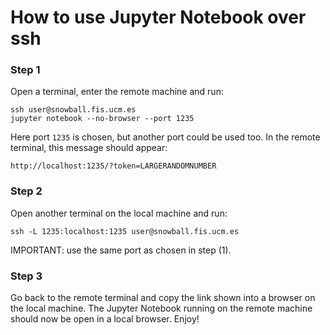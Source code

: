 # How to use Jupyter Notebook over ssh

### Step 1

Open a terminal, enter the remote machine and run:

```
ssh user@snowball.fis.ucm.es
jupyter notebook --no-browser --port 1235
```

Here port `1235` is chosen, but another port could be used too.
In the remote terminal, this message should appear:

```
http://localhost:1235/?token=LARGERANDOMNUMBER
```

### Step 2

Open another terminal on the local machine and run:

```
ssh -L 1235:localhost:1235 user@snowball.fis.ucm.es
```

IMPORTANT: use the same port as chosen in step (1).

### Step 3

Go back to the remote terminal and copy the link shown into a browser
on the local machine. The Jupyter Notebook running on the remote machine should now
be open in a local browser. Enjoy!
